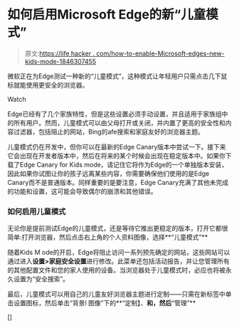 # 如何启用Microsoft Edge的新“儿童模式”

> 原文:[https://life hacker . com/how-to-enable-Microsoft-edges-new-kids-mode-1846307455](https://lifehacker.com/how-to-enable-microsoft-edges-new-kids-mode-1846307455)

微软正在为Edge测试一种新的“儿童模式”，这种模式让年轻用户只需点击几下鼠标就能使用更安全的浏览器。

Watch

Edge已经有了几个家族特性，但是这些设置必须手动设置，并且适用于家族组中的所有用户。然而，儿童模式可以由父母打开或关闭，并内置了更高的安全性和内容过滤器，包括阻止的网站，Bing的afe搜索和家庭友好的浏览器主题。

儿童模式仍在开发中，但你可以在最新的Edge Canary版本中尝试一下。接下来它会出现在开发者版本中，然后在将来的某个时候会出现在稳定版本中。如果你下载了Edge Canary for Kids mode，请记住它将作为Edge的一个单独版本安装，因此如果你试图让你的孩子远离某些内容，你需要确保他们使用的是Edge Canary而不是普通版本。同样重要的是要注意，Edge Canary充满了其他未完成的功能和设置，这可能会导致偶尔的崩溃和其他错误。

### 如何启用儿童模式

无论你是提前测试Edge的儿童模式，还是等待它推出更稳定的版本，打开它都很简单:打开浏览器，然后点击右上角的个人资料图像，选择**“儿童模式”**

随着Kids M ode的开启，Edge将阻止访问一系列预先确定的网站，这些网站可以通过进入**设置>家庭安全设置**进行修改。此菜单还包括活动报告，并让您管理所有的其他配置文件和您的家人使用的设备。当浏览器处于儿童模式时，必应也将被永久设置为“安全搜索”。

最后，儿童模式可以用自己的儿童友好浏览器主题进行定制——只需在新标签中单击设置图标，然后单击“背景I 图像”下的**“定制】、**和，然后**“管理”**

[]